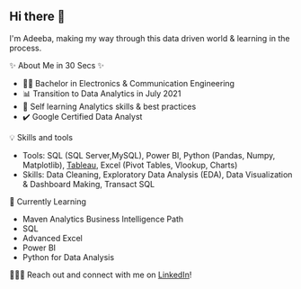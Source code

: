 ## Hi there 👋 ##

I'm Adeeba, making my way through this data driven world & learning in the process.

✨ About Me in 30 Secs ✨
* :woman_student: Bachelor in Electronics & Communication Engineering
* 📊 Transition to Data Analytics in July 2021
* 📝 Self learning Analytics skills & best practices
* :heavy_check_mark: Google Certified Data Analyst

💡 Skills and tools

* Tools: SQL (SQL Server,MySQL), Power BI, Python (Pandas, Numpy, Matplotlib), [Tableau](https://public.tableau.com/app/profile/latheef.adeeba), Excel (Pivot Tables, Vlookup, Charts)
* Skills: Data Cleaning, Exploratory Data Analysis (EDA), Data Visualization & Dashboard Making, Transact SQL


📝 Currently Learning
* Maven Analytics Business Intelligence Path
* SQL
* Advanced Excel
* Power BI
* Python for Data Analysis


🙋🏻‍♀️ Reach out and connect with me on [LinkedIn](https://www.linkedin.com/in/adeeba-latheef)!


